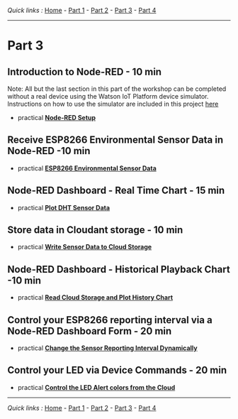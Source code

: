 *Quick links :*
[Home](/README.md) - [Part 1](/part1/README.md) - [Part 2](/part2/README.md) - [Part 3](/part3/README.md) - [Part 4](/part4/README.md)
***

# Part 3

## Introduction to Node-RED - 10 min

Note:  All but the last section in this part of the workshop can be completed without a real device using the Watson IoT Platform device simulator.  Instructions on how to use the simulator are included in this project [here](../Simulator/README.md)

- practical [**Node-RED Setup**](/part3/NODERED.md)

## Receive ESP8266 Environmental Sensor Data in Node-RED -10 min

- practical [**ESP8266 Environmental Sensor Data**](/part3/DHTDATA.md)

## Node-RED Dashboard - Real Time Chart - 15 min

- practical [**Plot DHT Sensor Data**](/part3/DASHBOARD.md)

## Store data in Cloudant storage - 10 min

- practical [**Write Sensor Data to Cloud Storage**](/part3/CLOUDANT.md)

## Node-RED Dashboard - Historical Playback Chart -10 min

- practical [**Read Cloud Storage and Plot History Chart**](/part3/HISTORY.md)

## Control your ESP8266 reporting interval via a Node-RED Dashboard Form - 20 min

- practical [**Change the Sensor Reporting Interval Dynamically**](/part3/INTERVAL.md)

## Control your LED via Device Commands - 20 min

- practical [**Control the LED Alert colors from the Cloud**](/part3/LED.md)

***
*Quick links :*
[Home](/README.md) - [Part 1](/part1/README.md) - [Part 2](/part2/README.md) - [Part 3](/part3/README.md) - [Part 4](/part4/README.md)
